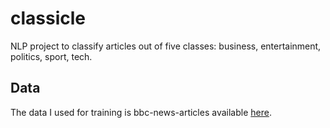 # classicle
NLP project to classify articles out of five classes: business, entertainment, politics, sport, tech.

## Data
The data I used for training is bbc-news-articles available [here](http://mlg.ucd.ie/datasets/bbc.html).
